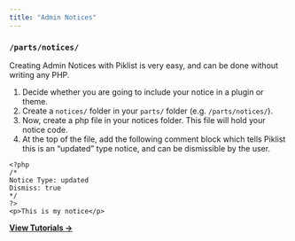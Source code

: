 ```yaml
---
title: "Admin Notices"
---
```


### `/parts/notices/`


Creating Admin Notices with Piklist is very easy, and can be done without writing any PHP.

1. Decide whether you are going to include your notice in a plugin or theme.
1. Create a `notices/` folder in your `parts/` folder (e.g. `/parts/notices/`).
1. Now, create a php file in your notices folder. This file will hold your notice code.
1. At the top of the file, add the following comment block which tells Piklist this is an “updated” type notice, and can be dismissible by the user.

```
<?php
/*
Notice Type: updated
Dismiss: true
*/
?>
<p>This is my notice</p>
```

**[View Tutorials &rightarrow;](/tutorials/admin-notices/)**
